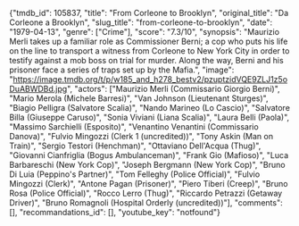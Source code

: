 {"tmdb_id": 105837, "title": "From Corleone to Brooklyn", "original_title": "Da Corleone a Brooklyn", "slug_title": "from-corleone-to-brooklyn", "date": "1979-04-13", "genre": ["Crime"], "score": "7.3/10", "synopsis": "Maurizio Merli takes up a familiar role as Commissioner Berni; a cop who puts his life on the line to transport a witness from Corleone to New York City in order to testify against a mob boss on trial for murder. Along the way, Berni and his prisoner face a series of traps set up by the Mafia.", "image": "https://image.tmdb.org/t/p/w185_and_h278_bestv2/pzuptzidVQE9ZLJ1z5oDuABWDBd.jpg", "actors": ["Maurizio Merli (Commissario Giorgio Berni)", "Mario Merola (Michele Barresi)", "Van Johnson (Lieutenant Sturges)", "Biagio Pelligra (Salvatore Scalia)", "Nando Marineo (Lo Cascio)", "Salvatore Billa (Giuseppe Caruso)", "Sonia Viviani (Liana Scalia)", "Laura Belli (Paola)", "Massimo Sarchielli (Esposito)", "Venantino Venantini (Commissario Danova)", "Fulvio Mingozzi (Clerk 1 (uncredited))", "Tony Askin (Man on Train)", "Sergio Testori (Henchman)", "Ottaviano Dell'Acqua (Thug)", "Giovanni Cianfriglia (Bogus Ambulanceman)", "Frank Gio (Mafioso)", "Luca Barbareschi (New York Cop)", "Joseph Bergmann (New York Cop)", "Bruno Di Luia (Peppino's Partner)", "Tom Felleghy (Police Official)", "Fulvio Mingozzi (Clerk)", "Antone Pagan (Prisoner)", "Piero Tiberi (Creep)", "Bruno Rosa (Police Official)", "Rocco Lerro (Thug)", "Riccardo Petrazzi (Getaway Driver)", "Bruno Romagnoli (Hospital Orderly (uncredited))"], "comments": [], "recommandations_id": [], "youtube_key": "notfound"}